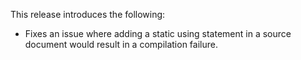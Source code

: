 This release introduces the following:

- Fixes an issue where adding a static using statement in a source document would result in a compilation failure.